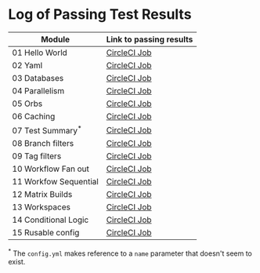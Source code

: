 # Log of Passing Test Results

| Module | Link to passing results|
|--------|:-----------------------|
| 01 Hello World | [CircleCI Job](https://app.circleci.com/pipelines/github/klsember/CircleCI-Training-Koans/3/workflows/23decbdb-94f0-4cf2-a6a3-486b217ee558/jobs/3) |
| 02 Yaml | [CircleCI Job](https://app.circleci.com/pipelines/github/klsember/CircleCI-Training-Koans/9/workflows/f6f5bf0b-961c-403f-bc4b-4fec6e914c73/jobs/9) |
| 03 Databases | [CircleCI Job](https://app.circleci.com/pipelines/github/klsember/CircleCI-Training-Koans/12/workflows/511c7034-3464-4670-8e6c-a0e104646e9f/jobs/12) |
| 04 Parallelism | [CircleCI Job](https://app.circleci.com/pipelines/github/klsember/CircleCI-Training-Koans/19/workflows/2b7f6773-df59-4880-b3b0-38e735db1316/jobs/19) |
| 05 Orbs |  [CircleCI Job](https://app.circleci.com/pipelines/github/klsember/CircleCI-Training-Koans/20/workflows/2db7422f-f06f-436c-aa82-25044b0e2d1f/jobs/20) |
| 06 Caching | [CircleCI Job](https://app.circleci.com/pipelines/github/klsember/CircleCI-Training-Koans/34/workflows/39640eec-80d2-40e5-9a23-9fb362f407b1/jobs/37) |
| 07 Test Summary<sup>*</sup> | [CircleCI Job](https://app.circleci.com/pipelines/github/klsember/CircleCI-Training-Koans/26/workflows/a104789e-b0f1-428f-ad2d-714d66ca482a/jobs/26) |
| 08 Branch filters | [CircleCI Job](https://app.circleci.com/pipelines/github/klsember/CircleCI-Training-Koans/30/workflows/40d9fa07-4120-4678-aaac-e71b0848beee) |
| 09 Tag filters | [CircleCI Job](https://app.circleci.com/pipelines/github/klsember/CircleCI-Training-Koans/44/workflows/39fee15f-523e-4de6-85a6-9543551800be) |
| 10 Workflow Fan out | [CircleCI Job](https://app.circleci.com/pipelines/github/klsember/CircleCI-Training-Koans/46/workflows/77923de6-f26f-4ffb-8506-03daae12c90b) |
| 11 Workfow Sequential | [CircleCI Job](https://app.circleci.com/pipelines/github/klsember/CircleCI-Training-Koans/47/workflows/cf6324d8-0031-46a6-bc59-21fcf1d911cc) |
| 12 Matrix Builds | [CircleCI Job](https://app.circleci.com/pipelines/github/klsember/CircleCI-Training-Koans/50/workflows/1fe6c16d-cf00-4c84-a3c8-2780f8e145cf) |
| 13 Workspaces | [CircleCI Job](https://app.circleci.com/pipelines/github/klsember/CircleCI-Training-Koans/53/workflows/4f5ef6d5-51a3-4249-b0f2-f2d65d47d2cf) |
| 14 Conditional Logic | [CircleCI Job](https://app.circleci.com/pipelines/github/klsember/CircleCI-Training-Koans?branch=main) |
| 15 Rusable config | [CircleCI Job]() |


<sup>*</sup> The `config.yml` makes reference to a `name` parameter that doesn't seem to exist. 